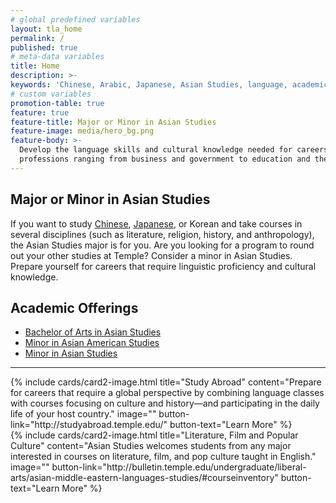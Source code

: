```yaml
---
# global predefined variables
layout: tla_home
permalink: /
published: true
# meta-data variables
title: Home
description: >-
keywords: 'Chinese, Arabic, Japanese, Asian Studies, language, academic offerings, major, minor, certificate'
# custom variables
promotion-table: true
feature: true
feature-title: Major or Minor in Asian Studies
feature-image: media/hero_bg.png
feature-body: >-
  Develop the language skills and cultural knowledge needed for careers and
  professions ranging from business and government to education and the media.
---
```

## Major or Minor in Asian Studies
If you want to study [Chinese](http://www.cla.temple.edu/chinese/), [Japanese](http://www.cla.temple.edu/japanese/), or Korean and take courses in several disciplines (such as literature, religion, history, and anthropology), the Asian Studies major is for you. Are you looking for a program to round out your other studies at Temple? Consider a minor in Asian Studies. Prepare yourself for careers that require linguistic proficiency and cultural knowledge. 

## Academic Offerings

- [Bachelor of Arts in Asian Studies](http://bulletin.temple.edu/undergraduate/liberal-arts/asian-studies/ba-asian-studies/)
- [Minor in Asian American Studies](http://bulletin.temple.edu/undergraduate/liberal-arts/asian-studies/asian-american-studies-minor/#text)
- [Minor in Asian Studies](http://bulletin.temple.edu/undergraduate/liberal-arts/asian-studies/asian-studies-minor/)

___

<div class="container">
 <div class="row">   
  <div class="col s12 m6">{% include cards/card2-image.html
    title="Study Abroad"
    content="Prepare for careers that require a global perspective by combining language classes with courses focusing on culture and history—and participating in the daily life of your host country."
    image=""
    button-link="http://studyabroad.temple.edu/"
    button-text="Learn More" %}
  </div>
<div class="container">
 <div class="row">   
  <div class="col s12 m6">{% include cards/card2-image.html
        title="Literature, Film and Popular Culture"
        content="Asian Studies welcomes students from any major interested in courses on literature, film, and pop culture taught in English."
        image=""
        button-link="http://bulletin.temple.edu/undergraduate/liberal-arts/asian-middle-eastern-languages-studies/#courseinventory"
        button-text="Learn More" %}
      </div>
</div>
